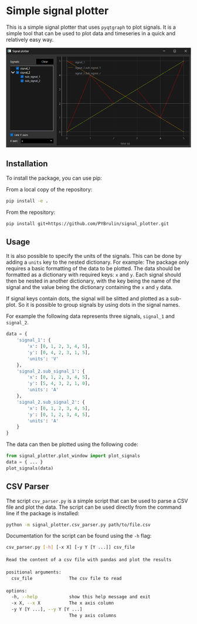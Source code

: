 # Simple signal plotter

This is a simple signal plotter that uses `pyqtgraph` to plot signals. It is a simple tool that can be used to plot data and timeseries in a quick and relatively easy way.

![Simple plotter window](./.github/plot_window.png)

## Installation

To install the package, you can use pip:

From a local copy of the repository:

```bash
pip install -e .
```

From the repository:

```bash
pip install git+https://github.com/PYBrulin/signal_plotter.git
```

## Usage

It is also possible to specify the units of the signals. This can be done by adding a `units` key to the nested dictionary. For example:
The package only requires a basic formatting of the data to be plotted. The data should be formatted as a dictionary with required keys: `x` and `y`. Each signal should then be nested in another dictionary, with the key being the name of the signal and the value being the dictionary containing the `x` and `y` data.

If signal keys contain dots, the signal will be slitted and plotted as a sub-plot. So it is possible to group signals by using dots in the signal names.

For example the following data represents three signals, `signal_1` and `signal_2`.

```python
data = {
    'signal_1': {
        'x': [0, 1, 2, 3, 4, 5],
        'y': [0, 4, 2, 3, 1, 5],
        'units': 'V'
    },
    'signal_2.sub_signal_1': {
        'x': [0, 1, 2, 3, 4, 5],
        'y': [5, 4, 3, 2, 1, 0],
        'units': 'A'
    },
    'signal_2.sub_signal_2': {
        'x': [0, 1, 2, 3, 4, 5],
        'y': [0, 1, 2, 3, 4, 5],
        'units': 'A'
    }
}
```

The data can then be plotted using the following code:

```python
from signal_plotter.plot_window import plot_signals
data = { ... }
plot_signals(data)
```

## CSV Parser

The script `csv_parser.py` is a simple script that can be used to parse a CSV file and plot the data. The script can be used directly from the command line if the package is installed:

```bash
python -m signal_plotter.csv_parser.py path/to/file.csv
```

Documentation for the script can be found using the `-h` flag:

```bash
csv_parser.py [-h] [-x X] [-y Y [Y ...]] csv_file

Read the content of a csv file with pandas and plot the results

positional arguments:
  csv_file              The csv file to read

options:
  -h, --help            show this help message and exit
  -x X, --x X           The x axis column
  -y Y [Y ...], --y Y [Y ...]
                        The y axis columns
```
